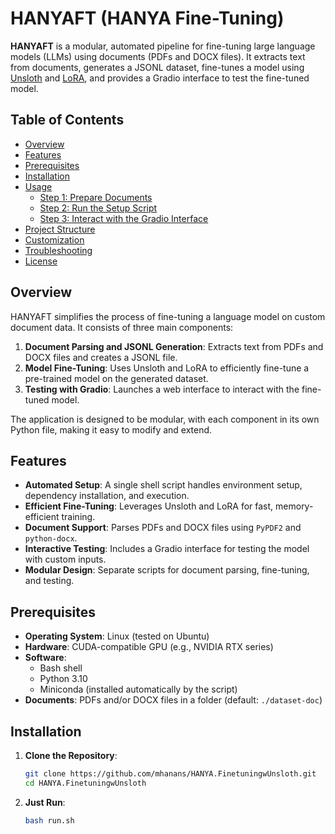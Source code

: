 # HANYAFT (HANYA Fine-Tuning)

**HANYAFT** is a modular, automated pipeline for fine-tuning large language models (LLMs) using documents (PDFs and DOCX files). It extracts text from documents, generates a JSONL dataset, fine-tunes a model using [Unsloth](https://github.com/unslothai/unsloth) and [LoRA](https://arxiv.org/abs/2106.09685), and provides a Gradio interface to test the fine-tuned model.

## Table of Contents
- [Overview](#overview)
- [Features](#features)
- [Prerequisites](#prerequisites)
- [Installation](#installation)
- [Usage](#usage)
  - [Step 1: Prepare Documents](#step-1-prepare-documents)
  - [Step 2: Run the Setup Script](#step-2-run-the-setup-script)
  - [Step 3: Interact with the Gradio Interface](#step-3-interact-with-the-gradio-interface)
- [Project Structure](#project-structure)
- [Customization](#customization)
- [Troubleshooting](#troubleshooting)
- [License](#license)

## Overview
HANYAFT simplifies the process of fine-tuning a language model on custom document data. It consists of three main components:
1. **Document Parsing and JSONL Generation**: Extracts text from PDFs and DOCX files and creates a JSONL file.
2. **Model Fine-Tuning**: Uses Unsloth and LoRA to efficiently fine-tune a pre-trained model on the generated dataset.
3. **Testing with Gradio**: Launches a web interface to interact with the fine-tuned model.

The application is designed to be modular, with each component in its own Python file, making it easy to modify and extend.

## Features
- **Automated Setup**: A single shell script handles environment setup, dependency installation, and execution.
- **Efficient Fine-Tuning**: Leverages Unsloth and LoRA for fast, memory-efficient training.
- **Document Support**: Parses PDFs and DOCX files using `PyPDF2` and `python-docx`.
- **Interactive Testing**: Includes a Gradio interface for testing the model with custom inputs.
- **Modular Design**: Separate scripts for document parsing, fine-tuning, and testing.

## Prerequisites
- **Operating System**: Linux (tested on Ubuntu)
- **Hardware**: CUDA-compatible GPU (e.g., NVIDIA RTX series)
- **Software**:
  - Bash shell
  - Python 3.10
  - Miniconda (installed automatically by the script)
- **Documents**: PDFs and/or DOCX files in a folder (default: `./dataset-doc`)

## Installation
1. **Clone the Repository**:
   ```bash
   git clone https://github.com/mhanans/HANYA.FinetuningwUnsloth.git
   cd HANYA.FinetuningwUnsloth

2. **Just Run**:
   ```bash
   bash run.sh